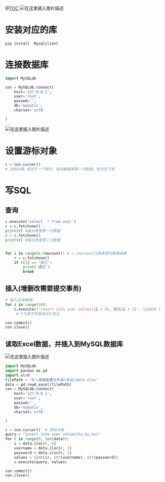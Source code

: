 @[TOC](目录)
![在这里插入图片描述](https://img-blog.csdnimg.cn/20201018215629841.png?x-oss-process=image/watermark,type_ZmFuZ3poZW5naGVpdGk,shadow_10,text_aHR0cHM6Ly9ibG9nLmNzZG4ubmV0L3FxXzQxNTUyMzMx,size_16,color_FFFFFF,t_70#pic_center)

# 安装对应的库
```python
pip install  Mysqlclient
```
# 连接数据库
```python
import MySQLdb

con = MySQLdb.connect(
    host='127.0.0.1',
    user='root',
    passwd='',
    db='mybatis',
    charset='utf8'

)
```
![在这里插入图片描述](https://img-blog.csdnimg.cn/202010182157274.png?x-oss-process=image/watermark,type_ZmFuZ3poZW5naGVpdGk,shadow_10,text_aHR0cHM6Ly9ibG9nLmNzZG4ubmV0L3FxXzQxNTUyMzMx,size_16,color_FFFFFF,t_70#pic_center)

# 设置游标对象
```python
c = con.cursor()  
# 游标对象,相当于一个指针，指向数据库第一行数据，依次往下划
```

# 写SQL
## 查询
```python
c.execute('select  * from user')
r = c.fetchone()
print(r) #输出表里第一行数据
r = c.fetchone()
print(r) #输出表里第二行数据


for i in range(c.rowcount): # c.rowcount代表表里的数据条数
    r = c.fetchone()
    if r[1] == '张三':
        print('通过')
        break
```
## 插入(增删改需要提交事务)
```python
# 插入10条数据
for i in range(10):
    c.execute(f"insert into user values({i + 4},'鹿鸣{i + 1}','123456')") 
     # f代表字符串格式化写法

con.commit()
con.close()

```
## 读取Excel数据，并插入到MySQL数据库
![在这里插入图片描述](https://img-blog.csdnimg.cn/20201019121202554.png?x-oss-process=image/watermark,type_ZmFuZ3poZW5naGVpdGk,shadow_10,text_aHR0cHM6Ly9ibG9nLmNzZG4ubmV0L3FxXzQxNTUyMzMx,size_16,color_FFFFFF,t_70#pic_center)

```python
import MySQLdb
import pandas as pd
import xlrd
filePath = 'D:\桌面新建文件夹\作业\data.xlsx'
data = pd.read_excel(filePath)
con = MySQLdb.connect(
    host='127.0.0.1',
    user='root',
    passwd='',
    db='mybatis',
    charset='utf8'

)

c = con.cursor()  # 游标对象
query = "insert into user values(%s,%s,%s)"
for r in range(0, len(data)):
    i = data.iloc[r, 0]
    username = data.iloc[r, 1]
    password = data.iloc[r, 2]
    values = (int(i), str(username), str(password))
    c.execute(query, values)

con.commit()
con.close()
```